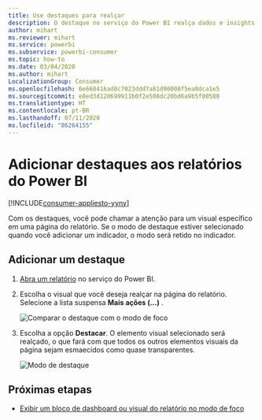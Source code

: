 ```yaml
---
title: Use destaques para realçar
description: O destaque no serviço do Power BI realça dados e insights importantes.
author: mihart
ms.reviewer: mihart
ms.service: powerbi
ms.subservice: powerbi-consumer
ms.topic: how-to
ms.date: 03/04/2020
ms.author: mihart
LocalizationGroup: Consumer
ms.openlocfilehash: 6e668416ad8c7023ddd7a81d90008f5ea8dca1e5
ms.sourcegitcommit: e8ed3d120699911b0f2e508dc20bd6a9b5f00580
ms.translationtype: HT
ms.contentlocale: pt-BR
ms.lasthandoff: 07/11/2020
ms.locfileid: "86264155"
---
```

# <a name="add-spotlights-to-power-bi-reports"></a>Adicionar destaques aos relatórios do Power BI

[!INCLUDE[consumer-appliesto-yyny](../includes/consumer-appliesto-yyny.md)]

Com os destaques, você pode chamar a atenção para um visual específico em uma página do relatório.  Se o modo de destaque estiver selecionado quando você adicionar um indicador, o modo será retido no indicador.

## <a name="add-a-spotlight"></a>Adicionar um destaque

1. [Abra um relatório](end-user-report-open.md) no serviço do Power BI.

2. Escolha o visual que você deseja realçar na página do relatório. Selecione a lista suspensa **Mais ações (...)** .  

    ![Comparar o destaque com o modo de foco](media/end-user-spotlight/power-bi-spotlight.png)

3. Escolha a opção **Destacar**. O elemento visual selecionado será realçado, o que fará com que todos os outros elementos visuais da página sejam esmaecidos como quase transparentes. 

    ![Modo de destaque](media/end-user-spotlight/power-bi-spotlighted.png)



## <a name="next-steps"></a>Próximas etapas

* [Exibir um bloco de dashboard ou visual do relatório no modo de foco](end-user-focus.md)

